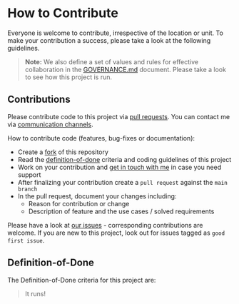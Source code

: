 # How to Contribute

Everyone is welcome to contribute, irrespective of the location or unit. To make your contribution a success, please take a look at the following guidelines.

> **Note:** We also define a set of values and rules for effective collaboration in the [GOVERNANCE.md](GOVERNANCE.md) document. Please take a look to see how this project is run.

## Contributions

Please contribute code to this project via [pull requests](https://docs.github.com/en/pull-requests/collaborating-with-pull-requests/proposing-changes-to-your-work-with-pull-requests/about-pull-requests). You can contact me via [communication channels](SUPPORT.md#communication-channels).

How to contribute code (features, bug-fixes or documentation):

- Create a [fork](https://docs.github.com/en/get-started/quickstart/fork-a-repo) of this repository
- Read the [definition-of-done](#definition-of-done) criteria and coding guidelines of this project
- Work on your contribution and [get in touch with me](SUPPORT.md#communication-channels) in case you need support
- After finalizing your contribution create a `pull request` against the `main branch`
- In the pull request, document your changes including:
  - Reason for contribution or change
  - Description of feature and the use cases / solved requirements

Please have a look at [our issues](https://github.com/ragarwalll/minimalify/issues) - corresponding contributions are welcome. If you are new to this project, look out for issues tagged as `good first issue`.

## Definition-of-Done

The Definition-of-Done criteria for this project are:

> It runs!
